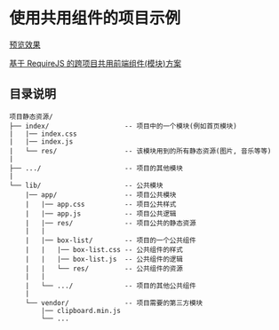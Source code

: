 # 使用共用组件的项目示例

[预览效果](https://rawgit.com/ufologist/requirejs-example/master/index.html)

[基于 RequireJS 的跨项目共用前端组件(模块)方案](https://github.com/ufologist/requirejs-component/blob/master/principle.md)

## 目录说明

```
项目静态资源/
├── index/                   -- 项目中的一个模块(例如首页模块)
|   |── index.css
|   |── index.js
|   └── res/                 -- 该模块用到的所有静态资源(图片, 音乐等等)
|
├── .../                     -- 项目的其他模块
|
└── lib/                     -- 公共模块
    |── app/                 -- 项目公共模块
    |   |── app.css          -- 项目公共样式
    |   |── app.js           -- 项目公共逻辑
    |   |── res/             -- 项目公共的静态资源
    |   |
    |   |── box-list/        -- 项目的一个公共组件
    |   |   |── box-list.css -- 公共组件的样式
    |   |   |── box-list.js  -- 公共组件的逻辑
    |   |   └── res/         -- 公共组件的资源
    |   |
    |   └── .../             -- 项目的其他公共组件
    |
    └── vendor/              -- 项目需要的第三方模块
        |── clipboard.min.js
        └── ...
```